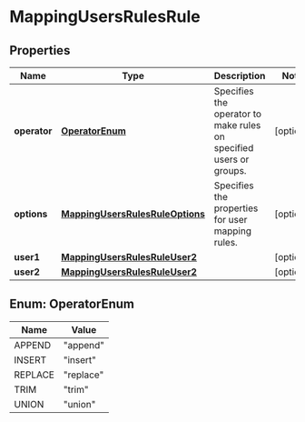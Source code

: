 
# MappingUsersRulesRule

## Properties
Name | Type | Description | Notes
------------ | ------------- | ------------- | -------------
**operator** | [**OperatorEnum**](#OperatorEnum) | Specifies the operator to make rules on specified users or groups. |  [optional]
**options** | [**MappingUsersRulesRuleOptions**](MappingUsersRulesRuleOptions.md) | Specifies the properties for user mapping rules. |  [optional]
**user1** | [**MappingUsersRulesRuleUser2**](MappingUsersRulesRuleUser2.md) |  |  [optional]
**user2** | [**MappingUsersRulesRuleUser2**](MappingUsersRulesRuleUser2.md) |  |  [optional]


<a name="OperatorEnum"></a>
## Enum: OperatorEnum
Name | Value
---- | -----
APPEND | &quot;append&quot;
INSERT | &quot;insert&quot;
REPLACE | &quot;replace&quot;
TRIM | &quot;trim&quot;
UNION | &quot;union&quot;



